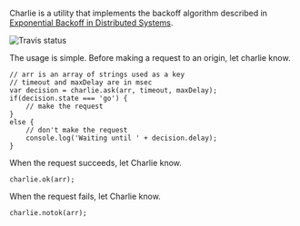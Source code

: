 Charlie is a utility that implements the backoff algorithm described in [Exponential Backoff in
Distributed Systems](http://dthain.blogspot.com/2009/02/exponential-backoff-in-distributed.html).

![Travis status](https://secure.travis-ci.org/ql-io/charlie.png)

The usage is simple. Before making a request to an origin, let charlie know.

    // arr is an array of strings used as a key
    // timeout and maxDelay are in msec
    var decision = charlie.ask(arr, timeout, maxDelay);
    if(decision.state === 'go') {
        // make the request
    }
    else {
        // don't make the request
        console.log('Waiting until ' + decision.delay);
    }

When the request succeeds, let Charlie know.

    charlie.ok(arr);

When the request fails, let Charlie know.

    charlie.notok(arr);






